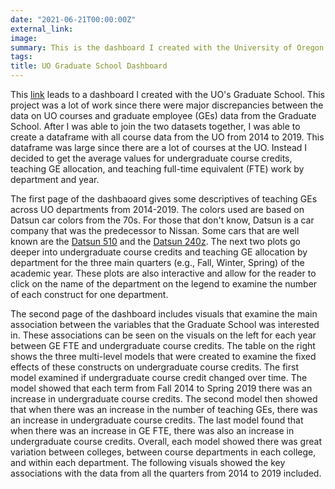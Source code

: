 ```yaml
---
date: "2021-06-21T00:00:00Z"
external_link: 
image:
summary: This is the dashboard I created with the University of Oregon's (UO) Graduate School at `external_link`.
tags:
title: UO Graduate School Dashboard
---
```


This [link](https://jpedroza1228.github.io/gradschool_dashboard/) leads to a dashboard I created with the UO's Graduate School. This project was a lot of work since there were major discrepancies between the data on UO courses and graduate employee (GEs) data from the Graduate School. After I was able to join the two datasets together, I was able to create a dataframe with all course data from the UO from 2014 to 2019. This dataframe was large since there are a lot of courses at the UO. Instead I decided to get the average values for undergraduate course credits, teaching GE allocation, and teaching full-time equivalent (FTE) work by department and year. 

The first page of the dashbaoard gives some descriptives of teaching GEs across UO departments from 2014-2019. The colors used are based on Datsun car colors from the 70s. For those that don't know, Datsun is a car company that was the predecessor to Nissan. Some cars that are well known are the [Datsun 510](https://www.google.com/search?q=datsun+510&rlz=1C1CHBF_enUS926US926&sxsrf=ALeKk01D_WVsnuPBxtj5wVZYLVYctei-bQ:1624346080198&source=lnms&tbm=isch&sa=X&ved=2ahUKEwiKrOjY2KrxAhUCHTQIHTfVCPMQ_AUoAXoECAQQAw&biw=1920&bih=880) and the [Datsun 240z](https://www.google.com/search?q=datsun+240&tbm=isch&ved=2ahUKEwiHk_nZ2KrxAhWxBDQIHRd8Db4Q2-cCegQIABAA&oq=datsun+240&gs_lcp=CgNpbWcQAzIFCAAQsQMyAggAMgIIADICCAAyBQgAELEDMgIIADICCAAyAggAMgIIADICCAA6BAgjECc6BAgAEEM6BwgAELEDEENQgdgBWPDrAWCE5AJoAHAAeACAAUeIAdwEkgECMTCYAQCgAQGqAQtnd3Mtd2l6LWltZ8ABAQ&sclient=img&ei=4o3RYIeaIrGJ0PEPl_i18As&bih=880&biw=1920&rlz=1C1CHBF_enUS926US926). The next two plots go deeper into undergraduate course credits and teaching GE allocation by department for the three main quarters (e.g., Fall, Winter, Spring) of the academic year. These plots are also interactive and allow for the reader to click on the name of the department on the legend to examine the number of each construct for one department. 

The second page of the dashboard includes visuals that examine the main association between the variables that the Graduate School was interested in. These associations can be seen on the visuals on the left for each year between GE FTE and undergraduate course credits. The table on the right shows the three multi-level models that were created to examine the fixed effects of these constructs on undergraduate course credits. The first model examined if undergraduate course credit changed over time. The model showed that each term from Fall 2014 to Spring 2019 there was an increase in undergraduate course credits. The second model then showed that when there was an increase in the number of teaching GEs, there was an increase in undergraduate course credits. The last model found that when there was an increase in GE FTE, there was also an increase in undergraduate course credits. Overall, each model showed there was great variation between colleges, between course departments in each college, and within each department. The following visuals showed the key associations with the data from all the quarters from 2014 to 2019 included. 